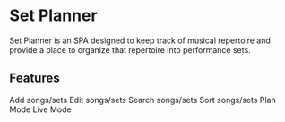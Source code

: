 # Set Planner

Set Planner is an SPA designed to keep track of musical repertoire and provide a place to organize that repertoire into performance sets. 

## Features

Add songs/sets
Edit songs/sets
Search songs/sets
Sort songs/sets
Plan Mode
Live Mode